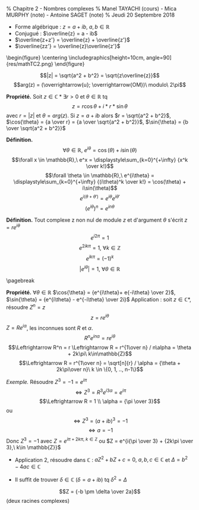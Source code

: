 % Chapitre 2 - Nombres complexes
% Manel TAYACHI (cours) - Mica MURPHY (note) - Antoine SAGET (note)
% Jeudi 20 Septembre 2018

- Forme algébrique : $z = a + ib,\ a,b \in \mathbb{R}$
- Conjugué : $\overline{z} = a - ib$
- $\overline{z+z'} = \overline{z} + \overline{z'}$
- $\overline{zz'} = \overline{z}\overline{z'}$

\begin{figure}
\centering
\includegraphics[height=10cm, angle=90]{res/mathTC2.png}
\end{figure}

$$|z| = \sqrt{a^2 + b^2} = \sqrt{z\overline{z}}$$
$$arg(z) = (\overrightarrow{u}; \overrightarrow{OM})\ modulo\ 2\pi$$

**Propriété.** Soit $z \in \mathbb{C}* \exists r > 0$ et $\theta \in \mathbb{R}$ tq $$z = r \cos{\theta} + i*r*\sin{\theta}$$ avec $r = |z|$ et $\theta = arg(z)$.
Si $z = a + ib$ alors $r = \sqrt{a^2 + b^2}$, $\cos{\theta} = {a \over r} = {a \over \sqrt{a^2 + b^2}}$, $\sin{\theta} = {b \over \sqrt{a^2 + b^2}}$

**Définition.**
$$\forall \theta \in \mathbb{R},\ e^{i\theta} = \cos(\theta) + i\sin(\theta)$$
$$\forall x \in \mathbb{R},\ e^x = \displaystyle\sum_{k=0}^{+\infty} {x^k \over k!}$$
$$\forall \theta \in \mathbb{R},\ e^{i\theta} = \displaystyle\sum_{k=0}^{+\infty} {(i\theta)^k \over k!} = \cos(\theta) + i\sin(\theta)$$
$$e^{i(\theta+\theta')} = e^{i\theta}e^{i\theta'}$$
$$(e^{i\theta})^n = e^{in\theta}$$

**Définition.** Tout complexe z non nul de module $z$ et d'argument $\theta$ s'écrit $z = re^{i\theta}$
$$e^{i2\pi} = 1$$
$$e^{2ik\pi} = 1,\ \forall k \in \mathbb{Z}$$
$$e^{ik\pi} = (-1)^k$$
$$|e^{i\theta}| = 1,\ \forall \theta \in \mathbb{R}$$

\pagebreak

**Propriété.** $\forall \theta \in \mathbb{R}$
$\cos{\theta} = {e^{i\theta}+ e{-i\theta} \over 2}$, $\sin{\theta} = {e^{i\theta} - e^{-i\theta} \over 2i}$
Application : soit $z \in \mathbb{C}*$, résoudre $Z^n = z$
$$z = re^{i\theta}$$
$Z = Re^{i\alpha}$, les inconnues sont $R$ et $\alpha$.
$$R^ne^{in\alpha} = re^{i\theta}$$
$$\Leftrightarrow R^n = r \Leftrightarrow R = r^{1\over n} / n\alpha = \theta + 2k\pi\ k\in\mathbb{Z}$$
$$\Leftrightarrow R = r^{1\over n} = \sqrt[n]{r} / \alpha = {\theta + 2k\pi\over n}\ k \in \{0, 1, .., n-1\}$$

*Exemple.* Résoudre $Z^3 = -1 = e^{i\pi}$
$$\Leftrightarrow Z^3 = R^3e^{i3\alpha} = e^{i\pi}$$
$$\Leftrightarrow R = 1 \\ \alpha = {\pi \over 3}$$
ou
$$\Leftrightarrow Z^3 = (a + ib)^3 = -1$$
$$\Leftrightarrow a = -1$$
Donc $Z^3 = - 1$ avec $Z = e^{i\pi + 2k\pi,\ k \in \mathbb{Z} }$ ou $Z = e^{i{\pi \over 3} + {2k\pi \over 3},\ k\in \mathbb{Z}}$

- Application 2, résoudre dans $\mathbb{C}$ : $aZ^2 + bZ + c = 0,\ a,b,c \in \mathbb{C}$ et $\Delta = b^2 - 4ac \in \mathbb{C}$

- Il suffit de trouver $\delta \in \mathbb{C}$  ($\delta = a + ib$) tq $\delta^2 = \Delta$

$$Z = {-b \pm \delta \over 2a}$$
(deux racines complexes)
